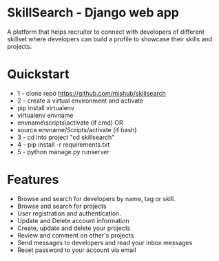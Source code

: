 # SkillSearch - Django web app
A platform that helps recruiter to connect with developers of different skillset where developers can build a profile to showcase their skills and projects.


 
# Quickstart
* 1 - clone repo https://github.com/mishub/skillsearch
* 2 - create a virtual environment and activate
* pip install virtualenv
* virtualenv envname
* envname\scripts\activate (if cmd) OR
* source envname/Scripts/activate (if bash)
* 3 - cd into project "cd skillsearch"
* 4 - pip install -r requirements.txt
* 5 - python manage.py runserver



# Features
* Browse and search for developers by name, tag or skill.
* Browse and search for projects
* User registration and authentication.
* Update and Delete account information
* Create, update and delete your projects
* Review and comment on other's projects
* Send messages to developers and read your inbox messages
* Reset password to your account via email
